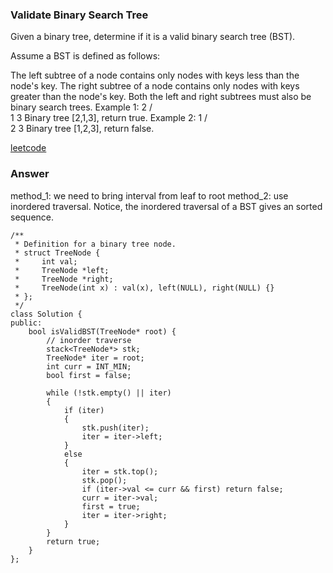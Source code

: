 ### Validate Binary Search Tree
Given a binary tree, determine if it is a valid binary search tree (BST).

Assume a BST is defined as follows:

The left subtree of a node contains only nodes with keys less than the node's key.
The right subtree of a node contains only nodes with keys greater than the node's key.
Both the left and right subtrees must also be binary search trees.
Example 1:
    2
   / \
  1   3
Binary tree [2,1,3], return true.
Example 2:
    1
   / \
  2   3
Binary tree [1,2,3], return false.

[leetcode](https://leetcode.com/problems/validate-binary-search-tree/description/)

### Answer 

method_1: we need to bring interval from leaf to root
method_2: use inordered traversal. Notice, the inordered traversal of a BST gives an sorted sequence. 

	/**
	 * Definition for a binary tree node.
	 * struct TreeNode {
	 *     int val;
	 *     TreeNode *left;
	 *     TreeNode *right;
	 *     TreeNode(int x) : val(x), left(NULL), right(NULL) {}
	 * };
	 */
	class Solution {
	public:
	    bool isValidBST(TreeNode* root) {
	        // inorder traverse
	        stack<TreeNode*> stk;
	        TreeNode* iter = root;
	        int curr = INT_MIN;
	        bool first = false;
	        
	        while (!stk.empty() || iter)
	        {
	            if (iter)
	            {
	                stk.push(iter);
	                iter = iter->left;
	            }
	            else
	            {
	                iter = stk.top();
	                stk.pop();
	                if (iter->val <= curr && first) return false;
	                curr = iter->val;
	                first = true;
	                iter = iter->right;
	            }
	        }
	        return true;
	    }
	};